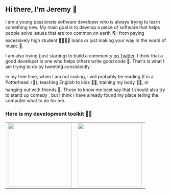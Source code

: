 ## Hi there, I'm Jeremy 👋

I am a young passionate software developer who is always trying to learn something new. My main goal is to develop a piece of software that helps people solve issues that are too common on earth 🌎: from paying excessively high student 👩‍🎓👨‍🎓 loans or just making your way in the world of music 🎹. 

I am also trying (just starting) to build a community [on Twitter](https://twitter.com/AskJere). I think that a good developer is one who helps others write good code 🙌. That's is what I am trying to do by tweeting consistently.

In my free time, when I am not coding, I will probably be reading (I'm a Potterhead ⚡️👦), teaching English to kids 👨‍🏫, training my body 🏋️‍♂️, or hanging out with friends 🤙. Those to know me best say that I should also try to stand up comedy , but I think I have already found my place telling the computer what to do for me.

### Here is my development toolkit 👨‍💻
<center>
  <table border="0">
    <tr style="border: none">
        <td style="border: none">
          <img height="200px" align="left" src="https://github-readme-stats.vercel.app/api?username=jeremy2918&theme=react&show_icons=true&count_private=true" />
        </td>
        <td>
          <img height="200px" align="left" src="https://github-readme-stats.vercel.app/api/top-langs/?username=jeremy2918&layout=compact&theme=react" />
        </td>
    </tr>   
  </table>
</center>

<!--
**jeremy2918/jeremy2918** is a ✨ _special_ ✨ repository because its `README.md` (this file) appears on your GitHub profile.

Here are some ideas to get you started:

- 🔭 I’m currently working on ...
- 🌱 I’m currently learning ...
- 👯 I’m looking to collaborate on ...
- 🤔 I’m looking for help with ...
- 💬 Ask me about ...
- 📫 How to reach me: ...
- 😄 Pronouns: ...
- ⚡ Fun fact: ...
-->
